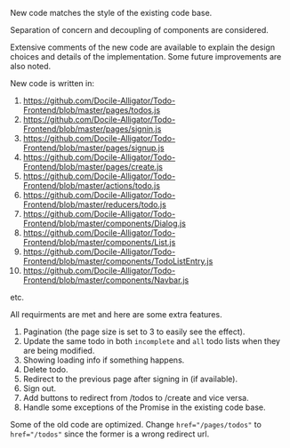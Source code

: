 New code matches the style of the existing code base.

Separation of concern and decoupling of components are considered.

Extensive comments of the new code are available to explain the design choices and details of the implementation. Some future improvements are also noted.

New code is written in:
1. https://github.com/Docile-Alligator/Todo-Frontend/blob/master/pages/todos.js
2. https://github.com/Docile-Alligator/Todo-Frontend/blob/master/pages/signin.js
3. https://github.com/Docile-Alligator/Todo-Frontend/blob/master/pages/signup.js
4. https://github.com/Docile-Alligator/Todo-Frontend/blob/master/pages/create.js
5. https://github.com/Docile-Alligator/Todo-Frontend/blob/master/actions/todo.js
6. https://github.com/Docile-Alligator/Todo-Frontend/blob/master/reducers/todo.js
7. https://github.com/Docile-Alligator/Todo-Frontend/blob/master/components/Dialog.js
8. https://github.com/Docile-Alligator/Todo-Frontend/blob/master/components/List.js
9. https://github.com/Docile-Alligator/Todo-Frontend/blob/master/components/TodoListEntry.js
10. https://github.com/Docile-Alligator/Todo-Frontend/blob/master/components/Navbar.js

etc.

All requirments are met and here are some extra features.
1. Pagination (the page size is set to 3 to easily see the effect).
2. Update the same todo in both `incomplete` and `all` todo lists when they are being modified.
3. Showing loading info if something happens.
4. Delete todo.
5. Redirect to the previous page after signing in (if available).
6. Sign out.
7. Add buttons to redirect from /todos to /create and vice versa.
8. Handle some exceptions of the Promise in the existing code base.

Some of the old code are optimized. Change `href="/pages/todos"` to `href="/todos"` since the former is a wrong redirect url.
